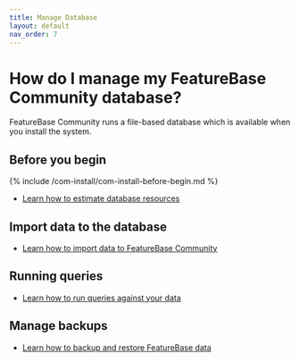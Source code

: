 ```yaml
---
title: Manage Database
layout: default
nav_order: 7
---
```


# How do I manage my FeatureBase Community database?

FeatureBase Community runs a file-based database which is available when you install the system.

## Before you begin

{% include /com-install/com-install-before-begin.md %}
* [Learn how to estimate database resources](/docs/concepts/old-size-featurebase-database)

<!-- Page and folder moved to another branch
## Manage tables

* [Learn how to manage FeatureBase community tables](/docs/community/com-tables/com-table-manage)
-->

## Import data to the database

* [Learn how to import data to FeatureBase Community](/docs/community/com-ingest/com-ingest-manage)

## Running queries

* [Learn how to run queries against your data](/docs/community/com-query/com-query-home)

## Manage backups

* [Learn how to backup and restore FeatureBase data](/docs/community/com-backup/com-backup-home)
